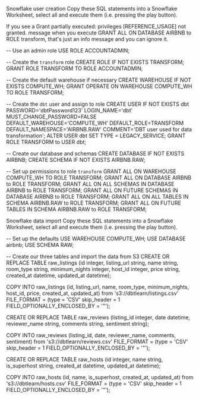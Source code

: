 Snowflake user creation
Copy these SQL statements into a Snowflake Worksheet, select all and execute them (i.e. pressing the play button).

If you see a Grant partially executed: privileges [REFERENCE_USAGE] not granted. message when you execute GRANT ALL ON DATABASE AIRBNB to ROLE transform, that's just an info message and you can ignore it.

-- Use an admin role
USE ROLE ACCOUNTADMIN;

-- Create the `transform` role
CREATE ROLE IF NOT EXISTS TRANSFORM;
GRANT ROLE TRANSFORM TO ROLE ACCOUNTADMIN;

-- Create the default warehouse if necessary
CREATE WAREHOUSE IF NOT EXISTS COMPUTE_WH;
GRANT OPERATE ON WAREHOUSE COMPUTE_WH TO ROLE TRANSFORM;

-- Create the `dbt` user and assign to role
CREATE USER IF NOT EXISTS dbt
PASSWORD='dbtPassword123'
LOGIN_NAME='dbt'
MUST_CHANGE_PASSWORD=FALSE
DEFAULT_WAREHOUSE='COMPUTE_WH'
DEFAULT_ROLE=TRANSFORM
DEFAULT_NAMESPACE='AIRBNB.RAW'
COMMENT='DBT user used for data transformation';
ALTER USER dbt SET TYPE = LEGACY_SERVICE;
GRANT ROLE TRANSFORM to USER dbt;

-- Create our database and schemas
CREATE DATABASE IF NOT EXISTS AIRBNB;
CREATE SCHEMA IF NOT EXISTS AIRBNB.RAW;

-- Set up permissions to role `transform`
GRANT ALL ON WAREHOUSE COMPUTE_WH TO ROLE TRANSFORM;
GRANT ALL ON DATABASE AIRBNB to ROLE TRANSFORM;
GRANT ALL ON ALL SCHEMAS IN DATABASE AIRBNB to ROLE TRANSFORM;
GRANT ALL ON FUTURE SCHEMAS IN DATABASE AIRBNB to ROLE TRANSFORM;
GRANT ALL ON ALL TABLES IN SCHEMA AIRBNB.RAW to ROLE TRANSFORM;
GRANT ALL ON FUTURE TABLES IN SCHEMA AIRBNB.RAW to ROLE TRANSFORM;

Snowflake data import
Copy these SQL statements into a Snowflake Worksheet, select all and execute them (i.e. pressing the play button).

-- Set up the defaults
USE WAREHOUSE COMPUTE_WH;
USE DATABASE airbnb;
USE SCHEMA RAW;

-- Create our three tables and import the data from S3
CREATE OR REPLACE TABLE raw_listings
(id integer,
listing_url string,
name string,
room_type string,
minimum_nights integer,
host_id integer,
price string,
created_at datetime,
updated_at datetime);

COPY INTO raw_listings (id,
listing_url,
name,
room_type,
minimum_nights,
host_id,
price,
created_at,
updated_at)
from 's3://dbtlearn/listings.csv'
FILE_FORMAT = (type = 'CSV' skip_header = 1
FIELD_OPTIONALLY_ENCLOSED_BY = '"');

CREATE OR REPLACE TABLE raw_reviews
(listing_id integer,
date datetime,
reviewer_name string,
comments string,
sentiment string);

COPY INTO raw_reviews (listing_id, date, reviewer_name, comments, sentiment)
from 's3://dbtlearn/reviews.csv'
FILE_FORMAT = (type = 'CSV' skip_header = 1
FIELD_OPTIONALLY_ENCLOSED_BY = '"');

CREATE OR REPLACE TABLE raw_hosts
(id integer,
name string,
is_superhost string,
created_at datetime,
updated_at datetime);

COPY INTO raw_hosts (id, name, is_superhost, created_at, updated_at)
from 's3://dbtlearn/hosts.csv'
FILE_FORMAT = (type = 'CSV' skip_header = 1
FIELD_OPTIONALLY_ENCLOSED_BY = '"');
